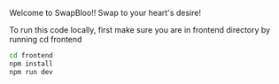 Welcome to SwapBloo!! Swap to your heart's desire!

To run this code locally, first make sure you are in frontend directory by running cd frontend

```bash
cd frontend
npm install
npm run dev
```
